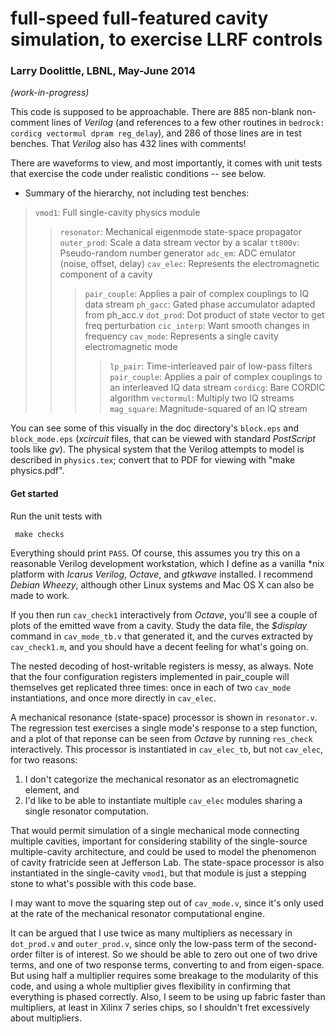 # full-speed full-featured cavity simulation, to exercise LLRF controls

### Larry Doolittle, LBNL, May-June 2014

*(work-in-progress)*

This code is supposed to be approachable.  There are 885 non-blank non-comment lines of *Verilog* (and references to a few other routines in `bedrock: cordicg vectormul dpram reg_delay`), and 286 of those lines are in test benches.  That *Verilog* also has 432 lines with comments!

There are waveforms to view, and most importantly, it comes with unit tests that exercise the code under realistic conditions -- see below.

* Summary of the hierarchy, not including test benches:

> `vmod1`: Full single-cavity physics module
> > `resonator`: Mechanical eigenmode state-space propagator
> > `outer_prod`: Scale a data stream vector by a scalar
> > `tt800v`: Pseudo-random number generator
> > `adc_em`: ADC emulator (noise, offset, delay)
> > `cav_elec`: Represents the electromagnetic component of a cavity
> > > `pair_couple`: Applies a pair of complex couplings to IQ data stream
> > > `ph_gacc`: Gated phase accumulator adapted from ph_acc.v
> > > `dot_prod`: Dot product of state vector to get freq perturbation
> > > `cic_interp`: Want smooth changes in frequency
> > > `cav_mode`: Represents a single cavity electromagnetic mode
> > > > `lp_pair`: Time-interleaved pair of low-pass filters
> > > > `pair_couple`: Applies a pair of complex couplings to an interleaved IQ data stream
> > > > `cordicg`: Bare CORDIC algorithm
> > > > `vectormul`: Multiply two IQ streams
> > > > `mag_square`: Magnitude-squared of an IQ stream

You can see some of this visually in the doc directory's `block.eps` and `block_mode.eps` (*xcircuit* files, that can be viewed with standard *PostScript* tools like *gv*).  The physical system that the Verilog attempts to model is described in `physics.tex`; convert that to PDF for viewing with "make physics.pdf".

#### Get started

Run the unit tests with

     make checks

Everything should print `PASS`. Of course, this assumes you try this on a reasonable Verilog development workstation, which I define as a vanilla \*nix platform with *Icarus Verilog*, *Octave*, and *gtkwave* installed.  I recommend *Debian Wheezy*, although other Linux systems and Mac OS X can also be made to work.

If you then run `cav_check1` interactively from *Octave*, you'll see a couple of plots of the emitted wave from a cavity.  Study the data file, the *$display* command in `cav_mode_tb.v` that generated it, and the curves extracted by `cav_check1.m`, and you should have a decent feeling for what's going on.

The nested decoding of host-writable registers is messy, as always. Note that the four configuration registers implemented in pair_couple will themselves get replicated three times: once in each of two `cav_mode` instantiations, and once more directly in `cav_elec`.

A mechanical resonance (state-space) processor is shown in `resonator.v`.  The regression test exercises a single mode's response to a step function, and a plot of that reponse can be seen from *Octave* by running `res_check` interactively.  This processor is instantiated in `cav_elec_tb`, but not `cav_elec`, for two reasons:

1. I don't categorize the mechanical resonator as an electromagnetic element, and
2. I'd like to be able to instantiate multiple `cav_elec` modules sharing a single resonator computation.

That would permit simulation of a single mechanical mode connecting multiple cavities, important for considering stability of the single-source multiple-cavity architecture, and could be used to model the phenomenon of cavity fratricide seen at Jefferson Lab.  The state-space processor is also instantiated in the single-cavity `vmod1`, but that module is just a stepping stone to what's possible with this code base.

I may want to move the squaring step out of `cav_mode.v`, since it's only used at the rate of the mechanical resonator computational engine.

It can be argued that I use twice as many multipliers as necessary in `dot_prod.v` and `outer_prod.v`, since only the low-pass term of the second-order filter is of interest.  So we should be able to zero out one of two drive terms, and one of two response terms, converting to and from eigen-space. But using half a multiplier requires some breakage to the modularity of this code, and using a whole multiplier gives flexibility in confirming that everything is phased correctly.  Also, I seem to be using up fabric faster than multipliers, at least in Xilinx 7 series chips, so I shouldn't fret excessively about multipliers.
